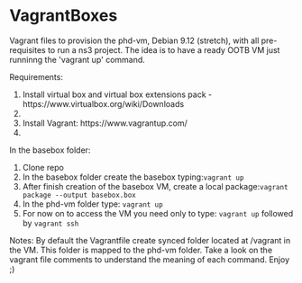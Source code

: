 # VagrantBoxes
Vagrant files to provision the phd-vm, Debian 9.12 (stretch), with all pre-requisites to run a ns3 project. The idea is to have a ready OOTB VM just runninng the 'vagrant up' command.

Requirements:
<ol>
  <li>Install virtual box and virtual box extensions pack - https://www.virtualbox.org/wiki/Downloads<li>
  <li>Install Vagrant: https://www.vagrantup.com/<li>
</ol>

In the basebox folder:
<ol>
  <li>Clone repo</li>
  <li>In the basebox folder create the basebox typing:<code>vagrant up</code></li>
  <li>After finish creation of the basebox VM, create a local package:<code>vagrant package --output basebox.box</code></li>
  <li>In the phd-vm folder type: <code>vagrant up</code></li>
  <li>For now on to access the VM you need only to type: <code>vagrant up</code> followed by <code>vagrant ssh</code></li>
</ol>

Notes:
By default the Vagrantfile create synced folder located at /vagrant in the VM. This folder is mapped to the phd-vm folder. 
Take a look on the vagrant file comments to understand the meaning of each command. Enjoy ;)
